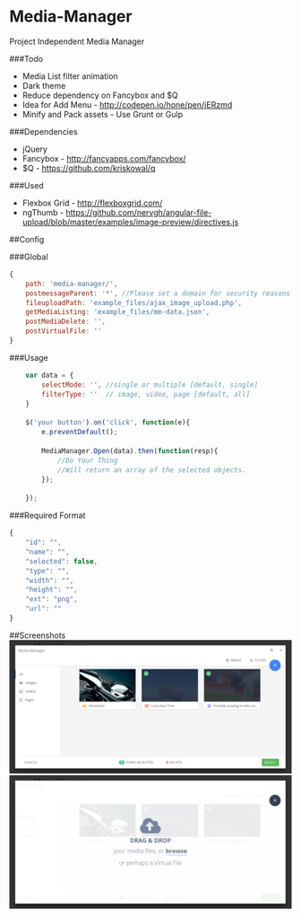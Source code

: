 
# Media-Manager
Project Independent Media Manager

###Todo
* Media List filter animation
* Dark theme
* Reduce dependency on Fancybox and $Q
* Idea for Add Menu - http://codepen.io/hone/pen/jERzmd
* Minify and Pack assets - Use Grunt or Gulp

###Dependencies
* jQuery
* Fancybox - http://fancyapps.com/fancybox/
* $Q - https://github.com/kriskowal/q

###Used
* Flexbox Grid - http://flexboxgrid.com/
* ngThumb - https://github.com/nervgh/angular-file-upload/blob/master/examples/image-preview/directives.js

##Config

###Global 
```javascript
{
	path: 'media-manager/',
	postmessageParent: '*', //Please set a domain for security reasons
	fileuploadPath: 'example_files/ajax_image_upload.php',
	getMediaListing: 'example_files/mm-data.json', 
	postMediaDelete: '',
	postVirtualFile: ''
}
```
###Usage 
```javascript
	var data = {
		selectMode: '', //single or multiple [default, single]
		filterType: ''  // image, video, page [default, all]
	}

	$('your button').on('click', function(e){
		e.preventDefault();
		
		MediaManager.Open(data).then(function(resp){
			//Do Your Thing
			//Will return an array of the selected objects.
		});

	});
```
###Required Format
```javascript
{
	"id": "",
	"name": "",
	"selected": false,
	"type": "",
	"width": "",
	"height": "",
	"ext": "png",
	"url": ""
}
```

##Screenshots
![alt tag](https://raw.githubusercontent.com/alilishan/Media-Manager/master/example_files/screenshot-1.jpg)
![alt tag](https://raw.githubusercontent.com/alilishan/Media-Manager/master/example_files/screenshot-2.jpg)